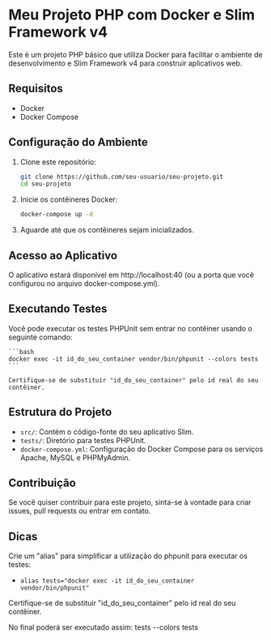 # Meu Projeto PHP com Docker e Slim Framework v4

Este é um projeto PHP básico que utiliza Docker para facilitar o ambiente de desenvolvimento e Slim Framework v4 para construir aplicativos web.

## Requisitos

- Docker
- Docker Compose

## Configuração do Ambiente

1. Clone este repositório:

    ```bash
    git clone https://github.com/seu-usuario/seu-projeto.git
    cd seu-projeto
    ```

2. Inicie os contêineres Docker:

    ```bash
    docker-compose up -d
    ```

3. Aguarde até que os contêineres sejam inicializados.

## Acesso ao Aplicativo

O aplicativo estará disponível em http://localhost:40 (ou a porta que você configurou no arquivo docker-compose.yml).

## Executando Testes

Você pode executar os testes PHPUnit sem entrar no contêiner usando o seguinte comando:

    ```bash
    docker exec -it id_do_seu_container vendor/bin/phpunit --colors tests
    ```

    Certifique-se de substituir "id_do_seu_container" pelo id real do seu contêiner.

## Estrutura do Projeto

- `src/`: Contém o código-fonte do seu aplicativo Slim.
- `tests/`: Diretório para testes PHPUnit.
- `docker-compose.yml`: Configuração do Docker Compose para os serviços Apache, MySQL e PHPMyAdmin.

## Contribuição

Se você quiser contribuir para este projeto, sinta-se à vontade para criar issues, pull requests ou entrar em contato.

## Dicas
Crie um "alias" para simplificar a utilização do phpunit para executar os testes:
- `alias tests="docker exec -it id_do_seu_container vendor/bin/phpunit"`

Certifique-se de substituir "id_do_seu_container" pelo id real do seu contêiner.

No final poderá ser executado assim:
tests --colors tests